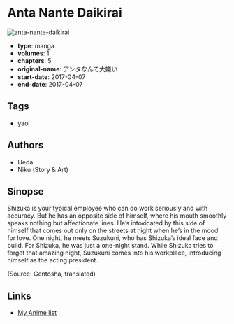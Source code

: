 # Anta Nante Daikirai

![anta-nante-daikirai](https://cdn.myanimelist.net/images/manga/1/220712.jpg)

-   **type**: manga
-   **volumes**: 1
-   **chapters**: 5
-   **original-name**: アンタなんて大嫌い
-   **start-date**: 2017-04-07
-   **end-date**: 2017-04-07

## Tags

-   yaoi

## Authors

-   Ueda
-   Niku (Story & Art)

## Sinopse

Shizuka is your typical employee who can do work seriously and with accuracy. But he has an opposite side of himself, where his mouth smoothly speaks nothing but affectionate lines. He’s intoxicated by this side of himself that comes out only on the streets at night when he’s in the mood for love. One night, he meets Suzukuni, who has Shizuka’s ideal face and build. For Shizuka, he was just a one-night stand. While Shizuka tries to forget that amazing night, Suzukuni comes into his workplace, introducing himself as the acting president.

(Source: Gentosha, translated)

## Links

-   [My Anime list](https://myanimelist.net/manga/117781/Anta_Nante_Daikirai)
